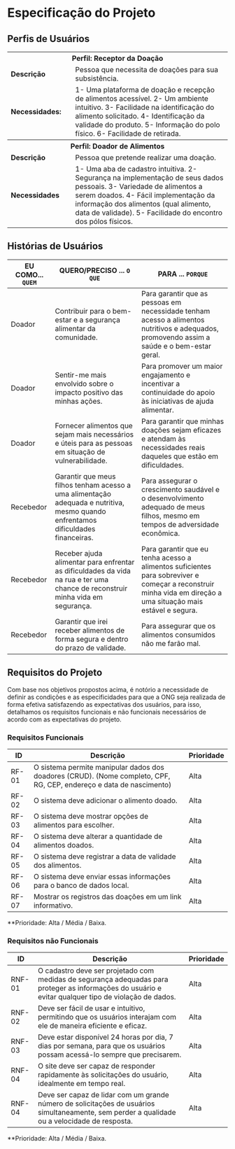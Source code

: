 # Especificação do Projeto

## Perfis de Usuários

<table>
<tbody>
<tr align=center>
<th colspan="2">Perfil: Receptor da Doação </th>
</tr>
<tr>
<td width="150px"><b>Descrição</b></td>
<td width="600px"> Pessoa que necessita de doações para sua subsistência.</td>
</tr>
<tr>
<td><b>Necessidades:</b></td>
<td>
1- Uma plataforma de doação e recepção de alimentos acessível.
2- Um ambiente intuitivo. 
3- Facilidade na identificação do alimento solicitado.
4- Identificação da validade do produto.
5- Informação do polo físico.
6- Facilidade de retirada.
</td>
</tr>
</tbody>
<tbody>
<tr align=center>
<th colspan="2">Perfil: Doador de Alimentos </th>
</tr>
<tr>
<td width="150px"><b>Descrição</b></td>
<td width="600px">Pessoa que pretende realizar uma doação. </td>
</tr>
<tr>
<td><b>Necessidades</b></td>
<td>1- Uma aba de cadastro intuitiva.
2- Segurança na implementação de seus dados pessoais.
3- Variedade de alimentos a serem doados.
4- Fácil implementação da informação dos alimentos (qual alimento, data de validade).
5- Facilidade do encontro dos pólos físicos.
</td>
</tr>
</tbody>
</table>


## Histórias de Usuários

|EU COMO... `QUEM`   | QUERO/PRECISO ... `O QUE` |PARA ... `PORQUE`                 |
|--------------------|---------------------------|----------------------------------|
| Doador             | Contribuir para o bem-estar e a segurança alimentar da comunidade.|Para garantir que as pessoas em necessidade tenham acesso a alimentos nutritivos e adequados, promovendo assim a saúde e o bem-estar geral.|
| Doador             |Sentir-me mais envolvido sobre o impacto positivo das minhas ações.|Para promover um maior engajamento e incentivar a continuidade do apoio às iniciativas de ajuda alimentar.|
| Doador             | Fornecer alimentos que sejam mais necessários e úteis para as pessoas em situação de vulnerabilidade.| Para garantir que minhas doações sejam eficazes e atendam às necessidades reais daqueles que estão em dificuldades.|
| Recebedor          |Garantir que meus filhos tenham acesso a uma alimentação adequada e nutritiva, mesmo quando enfrentamos dificuldades financeiras.| Para assegurar o crescimento saudável e o desenvolvimento adequado de meus filhos, mesmo em tempos de adversidade econômica.|
| Recebedor          | Receber ajuda alimentar para enfrentar as dificuldades da vida na rua e ter uma chance de reconstruir minha vida em segurança.| Para garantir que eu tenha acesso a alimentos suficientes para sobreviver e começar a reconstruir minha vida em direção a uma situação mais estável e segura.|
| Recebedor          |Garantir que irei receber alimentos de forma segura e dentro do prazo de validade. | Para assegurar que os alimentos consumidos não me farão mal.|


## Requisitos do Projeto

Com base nos objetivos propostos acima, é notório a necessidade de definir as condições e as especificidades para que a ONG seja realizada de forma efetiva satisfazendo as expectativas dos usuários, para isso, detalhamos os requisitos funcionais e não funcionais necessários de acordo com as expectativas do projeto.

### Requisitos Funcionais

|ID    | Descrição                | Prioridade |
|-------|---------------------------------|----|
| RF-01 | O sistema permite manipular dados dos doadores (CRUD). (Nome completo, CPF, RG, CEP, endereço e data de nascimento) | Alta | 
| RF-02 | O sistema deve adicionar o alimento doado. |  Alta |
| RF-03 | O sistema deve mostrar opções de alimentos para escolher. |  Alta | 
| RF-04 | O sistema deve alterar a quantidade de alimentos doados.   |  Alta  |
| RF-05 | O sistema deve registrar a data de validade dos alimentos. |  Alta  | 
| RF-06 | O sistema deve enviar essas informações para o banco de dados local. | Alta |
| RF-07 | Mostrar os registros das doações em um link informativo.   | Alta |

**Prioridade: Alta / Média / Baixa. 

### Requisitos não Funcionais

|ID      | Descrição               |Prioridade |
|--------|-------------------------|----|
| RNF-01 |O cadastro deve ser projetado com medidas de segurança adequadas para proteger as informações do usuário e evitar qualquer tipo de violação de dados.| Alta |
| RNF-02 |  Deve ser fácil de usar e intuitivo, permitindo que os usuários interajam com ele de maneira eficiente e eficaz. | Alta |
| RNF-03 |  Deve estar disponível 24 horas por dia, 7 dias por semana, para que os usuários possam acessá-lo sempre que precisarem. | Alta |
| RNF-04 |  O site deve ser capaz de responder rapidamente às solicitações do usuário, idealmente em tempo real. | Alta  | 
| RNF-04 |  Deve ser capaz de lidar com um grande número de solicitações de usuários simultaneamente, sem perder a qualidade ou a velocidade de resposta. | Alta | 


**Prioridade: Alta / Média / Baixa. 

